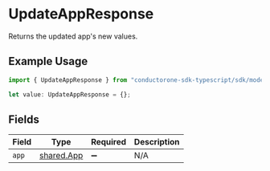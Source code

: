 # UpdateAppResponse

Returns the updated app's new values.

## Example Usage

```typescript
import { UpdateAppResponse } from "conductorone-sdk-typescript/sdk/models/shared";

let value: UpdateAppResponse = {};
```

## Fields

| Field                                           | Type                                            | Required                                        | Description                                     |
| ----------------------------------------------- | ----------------------------------------------- | ----------------------------------------------- | ----------------------------------------------- |
| `app`                                           | [shared.App](../../../sdk/models/shared/app.md) | :heavy_minus_sign:                              | N/A                                             |